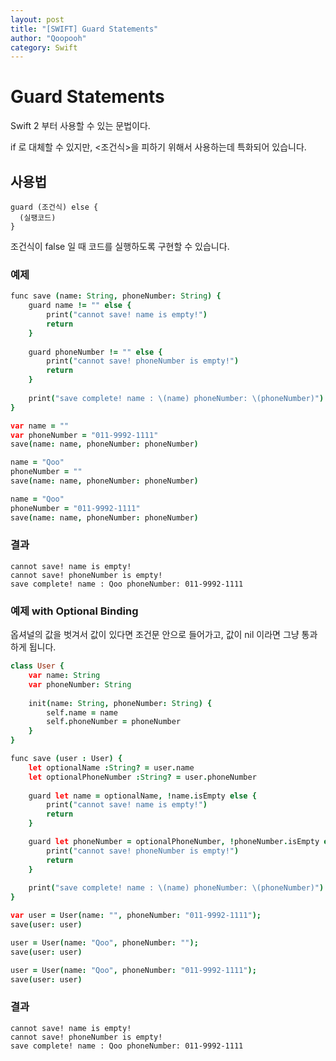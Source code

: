 ```yaml
---
layout: post
title: "[SWIFT] Guard Statements"
author: "Qoopooh"
category: Swift
---
```


# Guard Statements
Swift 2 부터 사용할 수 있는 문법이다.

if 로 대체할 수 있지만,  <조건식>을 피하기 위해서 사용하는데 특화되어 있습니다.

## 사용법
```
guard (조건식) else {
  (실팽코드)
}
```
조건식이 false 일 때 코드를 실행하도록 구현할 수 있습니다.

### 예제
```coffeescript
func save (name: String, phoneNumber: String) {
    guard name != "" else {
        print("cannot save! name is empty!")
        return
    }
    
    guard phoneNumber != "" else {
        print("cannot save! phoneNumber is empty!")
        return
    }
    
    print("save complete! name : \(name) phoneNumber: \(phoneNumber)")
}

var name = ""
var phoneNumber = "011-9992-1111"
save(name: name, phoneNumber: phoneNumber)

name = "Qoo"
phoneNumber = ""
save(name: name, phoneNumber: phoneNumber)

name = "Qoo"
phoneNumber = "011-9992-1111"
save(name: name, phoneNumber: phoneNumber)

```

### 결과
```
cannot save! name is empty!
cannot save! phoneNumber is empty!
save complete! name : Qoo phoneNumber: 011-9992-1111
```

### 예제 with Optional Binding
옵셔널의 값을 벗겨서 값이 있다면 조건문 안으로 들어가고, 값이 nil 이라면 그냥 통과하게 됩니다.
```coffeescript
class User {
    var name: String
    var phoneNumber: String
    
    init(name: String, phoneNumber: String) {
        self.name = name
        self.phoneNumber = phoneNumber
    }
}

func save (user : User) {
    let optionalName :String? = user.name
    let optionalPhoneNumber :String? = user.phoneNumber
    
    guard let name = optionalName, !name.isEmpty else {
        print("cannot save! name is empty!")
        return
    }

    guard let phoneNumber = optionalPhoneNumber, !phoneNumber.isEmpty else {
        print("cannot save! phoneNumber is empty!")
        return
    }
    
    print("save complete! name : \(name) phoneNumber: \(phoneNumber)")
}

var user = User(name: "", phoneNumber: "011-9992-1111");
save(user: user)

user = User(name: "Qoo", phoneNumber: "");
save(user: user)

user = User(name: "Qoo", phoneNumber: "011-9992-1111");
save(user: user)
```

### 결과
```
cannot save! name is empty!
cannot save! phoneNumber is empty!
save complete! name : Qoo phoneNumber: 011-9992-1111
```